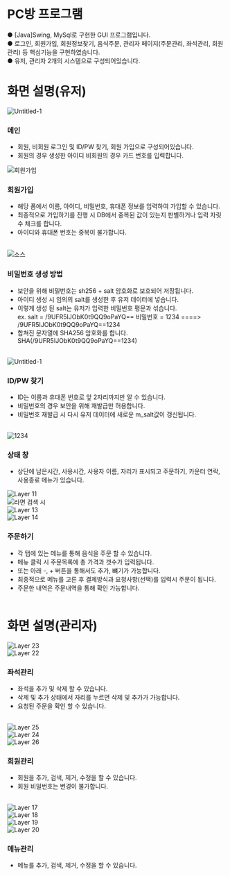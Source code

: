 # PC방 프로그램
● [Java]Swing, MySql로 구현한 GUI 프로그램입니다.<br>
● 로그인, 회원가입, 회원정보찾기, 음식주문, 관리자 페이지(주문관리, 좌석관리, 회원관리) 등 핵심기능을 구현하였습니다.<br>
● 유저, 관리자 2개의 시스템으로 구성되어있습니다.<br>
# 화면 설명(유저) #
![Untitled-1](https://user-images.githubusercontent.com/118651919/218269352-ade93e89-72b7-4678-93ef-325c4641f339.png)
### 메인 <br>
- 회원, 비회원 로그인 및 ID/PW 찾기, 회원 가입으로 구성되어있습니다.
- 회원의 경우 생성한 아이디 비회원의 경우 카드 번호를 입력합니다.

![회원가입](https://user-images.githubusercontent.com/118651919/218270129-31dfc722-3742-4bc7-a309-b941a321bb0c.png)
### 회원가입 <br>
- 해당 폼에서 이름, 아이디, 비밀번호, 휴대폰 정보를 입력하여 가입할 수 있습니다.
- 최종적으로 가입하기를 진행 시 DB에서 중복된 값이 있는지 판별하거나 입력 자릿 수 체크를 합니다. 
- 아이디와 휴대폰 번호는 중복이 불가합니다.<br><br>

![소스](https://user-images.githubusercontent.com/118651919/219654784-d29b4768-c3fd-41ff-8834-3c017321426d.png)
### 비밀번호 생성 방법 <br>
- 보안을 위해 비밀번호는 sh256 + salt 암호화로 보호되어 저장됩니다.
- 아이디 생성 시 임의의 salt를 생성한 후 유저 데이터에 넣습니다. 
- 이렇게 생성 된 salt는 유저가 입력한 비밀번호 평문과 섞습니다.<br>
ex. salt = /9UFR5IJObK0t9QQ9oPaYQ== 비밀번호 = 1234 ====> /9UFR5IJObK0t9QQ9oPaYQ==1234<br>
- 합쳐진 문자열에 SHA256 암호화를 합니다. SHA(/9UFR5IJObK0t9QQ9oPaYQ==1234)<br><br>

![Untitled-1](https://user-images.githubusercontent.com/118651919/219654308-d8495061-ad80-4b9c-b56d-e4bf1900a6ca.png)
### ID/PW 찾기 <br>
- ID는 이름과 휴대폰 번호로 앞 2자리까지만 알 수 있습니다.
- 비밀번호의 경우 보안을 위해 재발급만 허용합니다.
- 비밀번호 재발급 시 다시 유저 데이터에 새로운 m_salt값이 갱신됩니다.<br><br>

![1234](https://user-images.githubusercontent.com/118651919/219657915-4ccee8bf-e6cc-4afb-8888-42b952c53a87.png)
### 상태 창 <br>
- 상단에 남은시간, 사용시간, 사용자 이름, 자리가 표시되고 주문하기, 카운터 연락, 사용종료 메뉴가 있습니다.

![Layer 11](https://user-images.githubusercontent.com/118651919/219660475-6bfb60f8-7dbd-4ee3-8332-d4576e3565d9.png)<br>
![라면 검색 시](https://user-images.githubusercontent.com/118651919/219660722-3d40559c-c08c-4887-b220-b497371ee691.png)<br>
![Layer 13](https://user-images.githubusercontent.com/118651919/219660737-f137d581-f994-499a-9cf9-02889fa8afbd.png)<br>
![Layer 14](https://user-images.githubusercontent.com/118651919/219660744-878131e7-ef72-4f40-9b33-9ce89d4ce372.png)<br>

### 주문하기 <br>
- 각 탭에 있는 메뉴를 통해 음식을 주문 할 수 있습니다.
- 메뉴 클릭 시 주문목록에 총 가격과 갯수가 입력됩니다.
- 또는 아래 -, + 버튼을 통해서도 추가, 뺴기가 가능합니다.
- 최종적으로 메뉴를 고른 후 결제방식과 요청사항(선택)를 입력시 주문이 됩니다.
- 주문한 내역은 주문내역을 통해 확인 가능합니다.<br><br>

# 화면 설명(관리자) #
![Layer 23](https://user-images.githubusercontent.com/118651919/219673617-c8bc304e-992d-4c26-b6ca-3f3678aa4fff.png)<br>
![Layer 22](https://user-images.githubusercontent.com/118651919/219674952-0a8295b7-18b0-4ad8-8e7d-7049a1895aef.png)

### 좌석관리 <br>
- 좌석을 추가 및 삭제 할 수 있습니다.
- 삭제 및 추가 상태에서 자리를 누르면 삭제 및 추가가 가능합니다.
- 요청된 주문을 확인 할 수 있습니다.<br><br>

![Layer 25](https://user-images.githubusercontent.com/118651919/219674462-dddcef45-3024-4a6f-8ab4-4625e4913724.png)<br>
![Layer 24](https://user-images.githubusercontent.com/118651919/219674524-3ac1ce4d-9c8f-4b7d-a024-6e2ba23bce49.png)<br>
![Layer 26](https://user-images.githubusercontent.com/118651919/219674531-193b017b-1bbd-4bb7-a66e-d36870264c62.png)

### 회원관리 <br>
- 회원을 추가, 검색, 제거, 수정을 할 수 있습니다.
- 회원 비밀번호는 변경이 불가합니다.<br><br>

![Layer 17](https://user-images.githubusercontent.com/118651919/219674805-1f045ba1-0e4c-4173-a78a-e4cb136cd472.png)<br>
![Layer 18](https://user-images.githubusercontent.com/118651919/219674815-423ccb5f-87b0-4c95-baca-5be2388e1ad1.png)<br>
![Layer 19](https://user-images.githubusercontent.com/118651919/219674821-a2908f92-0813-4271-8bb3-a115d4ff4d1d.png)<br>
![Layer 20](https://user-images.githubusercontent.com/118651919/219674825-31e7dc37-f21e-41d3-9487-0b386bdd2058.png)

### 메뉴관리 <br>
- 메뉴를 추가, 검색, 제거, 수정을 할 수 있습니다.

